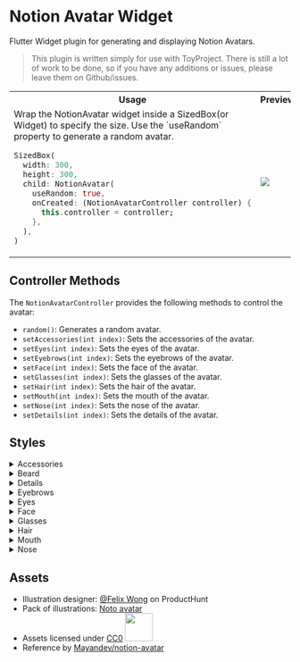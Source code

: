 # Notion Avatar Widget

Flutter Widget plugin for generating and displaying Notion Avatars.

> This plugin is written simply for use with ToyProject. There is still a lot of work to be done, so if you have any additions or issues, please leave them on Github/issues. 

<table>
<tr>
<th> Usage </th>
<th> Preview </th>
</tr>
<tr>
<td>
Wrap the NotionAvatar widget inside a SizedBox(or Widget) to specify the size. Use the `useRandom` property to generate a random avatar.

```dart
SizedBox(
  width: 300,
  height: 300,
  child: NotionAvatar(
    useRandom: true,
    onCreated: (NotionAvatarController controller) {
      this.controller = controller;
    },
  ),
)
```
</td>
<td>
<img src="https://github.com/lowapple/flutter-notion-avatar/assets/26740046/795fca01-7976-49ad-9540-67699881cce7"/>
</td>
</tr>
</table>

## Controller Methods

The `NotionAvatarController` provides the following methods to control the avatar:

- `random()`: Generates a random avatar.
- `setAccessories(int index)`: Sets the accessories of the avatar.
- `setEyes(int index)`: Sets the eyes of the avatar.
- `setEyebrows(int index)`: Sets the eyebrows of the avatar.
- `setFace(int index)`: Sets the face of the avatar.
- `setGlasses(int index)`: Sets the glasses of the avatar.
- `setHair(int index)`: Sets the hair of the avatar.
- `setMouth(int index)`: Sets the mouth of the avatar.
- `setNose(int index)`: Sets the nose of the avatar.
- `setDetails(int index)`: Sets the details of the avatar.


## Styles


<details>
<summary>Accessories</summary>
  
  ![accessories](https://github.com/lowapple/flutter-notion-avatar/assets/26740046/adf6642b-fb79-47b7-90e2-63cbf37527a5)
  
Accessories can be customized using the `NotionAvatarController`'s `setAccessories()` method.

</details>

<details>
<summary>Beard</summary>

  ![beard](https://github.com/lowapple/flutter-notion-avatar/assets/26740046/30e4cafc-5591-448d-a496-f04248fc625a)

Beard styles can be customized using the `NotionAvatarController`'s `setDetails()` method.

</details>

<details>
<summary>Details</summary>

  ![details](https://github.com/lowapple/flutter-notion-avatar/assets/26740046/57b3a0dc-d2fc-4bb3-b73f-23b1aa27a60b)

Details can be customized using the `NotionAvatarController`'s `setDetails()` method.

</details>

<details>
<summary>Eyebrows</summary>
 
  ![eyebrows](https://github.com/lowapple/flutter-notion-avatar/assets/26740046/4161ebaa-7fe1-4313-8d83-756bdc7adc46)

Eyebrow styles can be customized using the `NotionAvatarController`'s `setEyebrows()` method.

</details>

<details>
<summary>Eyes</summary>

  ![eyes](https://github.com/lowapple/flutter-notion-avatar/assets/26740046/cf7bcbf0-b9d0-49f5-bd03-562558f0f3fb)

Eye styles can be customized using the `NotionAvatarController`'s `setEyes()` method.

</details>

<details>
<summary>Face</summary>

  ![face](https://github.com/lowapple/flutter-notion-avatar/assets/26740046/681c1708-0a07-48ab-b7a1-5325eb1a96fa)

Face styles can be customized using the `NotionAvatarController`'s `setFace()` method.

</details>

<details>
<summary>Glasses</summary>
  
  ![glasses](https://github.com/lowapple/flutter-notion-avatar/assets/26740046/62f10184-bdae-4671-b2be-336e52561b85)

Glasses styles can be customized using the `NotionAvatarController`'s `setGlasses()` method.

</details>

<details>
<summary>Hair</summary>

  ![hair](https://github.com/lowapple/flutter-notion-avatar/assets/26740046/2c2b0563-331b-47c4-86dd-d273e9fe8dfb)

Hair styles can be customized using the `NotionAvatarController`'s `setHair()` method.

</details>

<details>
<summary>Mouth</summary>
  
  ![mouth](https://github.com/lowapple/flutter-notion-avatar/assets/26740046/d613c103-4897-4f9b-9a64-a1448f5c8b4c)

Mouth styles can be customized using the `NotionAvatarController`'s `setMouth()` method.

</details>

<details>
<summary>Nose</summary>

  ![nose](https://github.com/lowapple/flutter-notion-avatar/assets/26740046/77eca0a2-f0f1-4106-9229-855e82636811)

Nose styles can be customized using the `NotionAvatarController`'s `setNose()` method.

</details>

## Assets

- Illustration designer: [@Felix Wong](https://www.producthunt.com/@felix12777) on ProductHunt
- Pack of illustrations: [Noto avatar](https://abstractlab.gumroad.com/l/noto-avatar)
- Assets licensed under [CC0](https://creativecommons.org/publicdomain/zero/1.0/) <img src="https://github.com/lowapple/flutter-notion-avatar/assets/26740046/8f78af5f-f3a2-498f-804f-1eff428b2eb3" width="50"/>
- Reference by [Mayandev/notion-avatar](https://github.com/Mayandev/notion-avatar)
